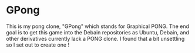 GPong
=====

This is my pong clone, "GPong" which stands for Graphical PONG. The end goal is to get this game into the Debain repositories as Ubuntu, Debain, and other derivatives currently lack a PONG clone. I found that a bit unsettling so I set out to create one ! 